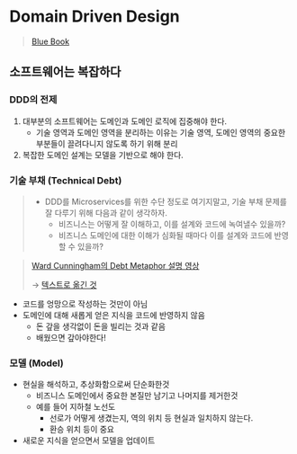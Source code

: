# Domain Driven Design

> [Blue Book](https://www.domainlanguage.com/ddd/blue-book/)
>

## 소프트웨어는 복잡하다
### DDD의 전제
1. 대부분의 소프트웨어는 도메인과 도메인 로직에 집중해야 한다.
    - 기술 영역과 도메인 영역을 분리하는 이유는 기술 영역, 도메인 영역의 중요한 부분들이 끌려다니지 않도록 하기 위해 분리 
2. 복잡한 도메인 설계는 모델을 기반으로 해야 한다.

### 기술 부채 (Technical Debt)
> - DDD를 Microservices를 위한 수단 정도로 여기지말고, 기술 부채 문제를 잘 다루기 위해 다음과 같이 생각하자.
>   - 비즈니스는 어떻게 잘 이해하고, 이를 설계와 코드에 녹여낼수 있을까?
>   - 비즈니스 도메인에 대한 이해가 심화될 때마다 이를 설계와 코드에 반영할 수 있을까?

> [Ward Cunningham의 Debt Metaphor 설명 영상](https://www.youtube.com/watch?v=pqeJFYwnkjE)
> 
> → [텍스트로 옮긴 것](http://wiki.c2.com/?WardExplainsDebtMetaphor)

- 코드를 엉망으로 작성하는 것만이 아님
- 도메인에 대해 새롭게 얻은 지식을 코드에 반영하지 않음
  - 돈 갚을 생각없이 돈을 빌리는 것과 같음
  - 배웠으면 갚아야한다!

### 모델 (Model)
- 현실을 해석하고, 추상화함으로써 단순화한것
  - 비즈니스 도메인에서 중요한 본질만 남기고 나머지를 제거한것
  - 예를 들어 지하철 노선도
    - 선로가 어떻게 생겼는지, 역의 위치 등 현실과 일치하지 않는다.
    - 환승 위치 등이 중요
- 새로운 지식을 얻으면서 모델을 업데이트
